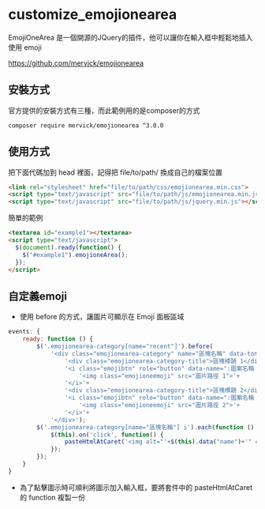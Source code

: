 # customize_emojionearea

EmojiOneArea 是一個開源的JQuery的插件，他可以讓你在輸入框中輕鬆地插入使用 emoji 

https://github.com/mervick/emojionearea

## 安裝方式

官方提供的安裝方式有三種，而此範例用的是composer的方式

```composer require mervick/emojionearea ^3.0.0```

## 使用方式

把下面代碼加到 head 裡面，記得把 file/to/path/ 換成自己的檔案位置

```html
<link rel="stylesheet" href="file/to/path/css/emojionearea.min.css">
<script type="text/javascript" src="file/to/path/js/emojionearea.min.js"></script>
<script type="text/javascript" src="file/to/path/js/jquery.min.js"></script>
```

簡單的範例

```html
<textarea id="example1"></textarea>
<script type="text/javascript">
  $(document).ready(function() {
    $("#example1").emojioneArea();
  });
</script>
```

## 自定義emoji

- 使用 before 的方式，讓圖片可顯示在 Emoji 面板區域

```js
events: {
    ready: function () {
        $('.emojionearea-category[name="recent"]').before(
            '<div class="emojionearea-category" name="區塊名稱" data-tone="0">'+
                '<div class="emojionearea-category-title">區塊標題 1</div>'+
                '<i class="emojibtn" role="button" data-name=":圖案名稱 1:" title="圖案標題 1">'+
                    '<img class="emojioneemoji" src="圖片路徑 1">'+
                '</i>'+
                '<div class="emojionearea-category-title">區塊標題 2</div>'+
                '<i class="emojibtn" role="button" data-name=":圖案名稱 2:" title="圖案標題 2">'+
                    '<img class="emojioneemoji" src="圖片路徑 2">'+
                '</i>'+
            '</div>');
        $('.emojionearea-category[name="區塊名稱"] i').each(function () {
            $(this).on('click', function() {
                pasteHtmlAtCaret('<img alt="'+$(this).data("name")+'" class="emojioneemoji" src="'+$(this).find('img').attr("src")+'">');
            });
        });
    }
}
```

- 為了點擊圖示時可順利將圖示加入輸入框，要將套件中的 pasteHtmlAtCaret 的 function 複製一份